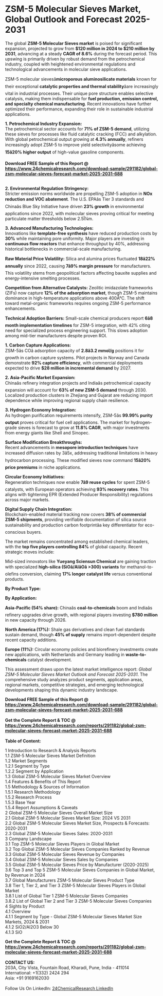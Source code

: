 <h1>ZSM-5 Molecular Sieves Market, Global Outlook and Forecast 2025-2031</h1><p>The global <strong>ZSM-5 Molecular Sieves market</strong> is poised for significant expansion, projected to grow from <strong>$120 million in 2024 to $210 million by 2031</strong>, advancing at a steady <strong>CAGR of 8.6%</strong> during the forecast period. This upswing is primarily driven by robust demand from the petrochemical industry, coupled with heightened environmental regulations and technological advancements in molecular sieve applications.</p><p>ZSM-5 molecular sievesâ<strong>microporous aluminosilicate materials</strong> known for their exceptional <strong>catalytic properties and thermal stability</strong>âare increasingly vital in industrial processes. Their unique pore structure enables selective catalysis, making them indispensable for <strong>fuel production, emission control, and specialty chemical manufacturing</strong>. Recent innovations have further optimized their performance, expanding their role in sustainable industrial applications.</p><p><strong>1. Petrochemical Industry Expansion:</strong><br>
The petrochemical sector accounts for <strong>71% of ZSM-5 demand</strong>, utilizing these sieves for processes like fluid catalytic cracking (FCC) and alkylation. With global petrochemical output growing at <strong>4.3% annually</strong>, refiners increasingly adopt ZSM-5 to improve yield selectivityâsome achieving <strong>15â20% higher output</strong> of high-value gasoline components.</p><div><b>Download FREE Sample of this Report @ 
            <a href="https://www.24chemicalresearch.com/download-sample/291182/global-zsm-molecular-sieves-forecast-market-2025-2031-688">
            https://www.24chemicalresearch.com/download-sample/291182/global-zsm-molecular-sieves-forecast-market-2025-2031-688</a></b></div><br><p><strong>2. Environmental Regulation Stringency:</strong><br>
Stricter emission norms worldwide are propelling ZSM-5 adoption in <strong>NOx reduction and VOC abatement</strong>. The U.S. EPAâs Tier 3 standards and Chinaâs Blue Sky Initiative have driven <strong>23% growth</strong> in environmental applications since 2022, with molecular sieves proving critical for meeting particulate matter thresholds below 2.5Î¼m.</p><p><strong>3. Advanced Manufacturing Technologies:</strong><br>
Innovations like <strong>template-free synthesis</strong> have reduced production costs by <strong>30%</strong> while maintaining pore uniformity. Major players are investing in <strong>continuous flow reactors</strong> that enhance throughput by 40%, addressing historical bottlenecks in commercial-scale manufacturing.</p><p><strong>Raw Material Price Volatility:</strong> Silica and alumina prices fluctuated <strong>18â22% annually</strong> since 2022, causing <strong>7â9% margin pressure</strong> for manufacturers. This volatility stems from geopolitical factors affecting bauxite supplies and energy-intensive smelting processes.</p><p><strong>Competition from Alternative Catalysts:</strong> Zeolitic imidazolate frameworks (ZIFs) now capture <strong>12% of the adsorption market</strong>, though ZSM-5 maintains dominance in high-temperature applications above 400Â°C. The shift toward metal-organic frameworks requires ongoing ZSM-5 performance enhancements.</p><p><strong>Technical Adoption Barriers:</strong> Small-scale chemical producers report <strong>6â8 month implementation timelines</strong> for ZSM-5 integration, with 42% citing need for specialized process engineering support. This slows adoption among mid-tier manufacturers despite proven ROI.</p><p><strong>1. Carbon Capture Applications:</strong><br>
ZSM-5âs COâ adsorption capacity of <strong>2.8â3.2 mmol/g</strong> positions it for growth in carbon capture systems. Pilot projects in Norway and Canada demonstrate <strong>92% capture efficiency</strong>, with commercial deployments expected to drive <strong>$28 million in incremental demand</strong> by 2027.</p><p><strong>2. Asia-Pacific Market Expansion:</strong><br>
Chinaâs refinery integration projects and Indiaâs petrochemical capacity expansion will account for <strong>63% of new ZSM-5 demand</strong> through 2030. Localized production clusters in Zhejiang and Gujarat are reducing import dependence while improving regional supply chain resilience.</p><p><strong>3. Hydrogen Economy Integration:</strong><br>
As hydrogen purification requirements intensify, ZSM-5âs <strong>99.99% purity output</strong> proves critical for fuel cell applications. The market for hydrogen-grade sieves is forecast to grow at <strong>11.8% CAGR</strong>, with major investments from energy giants like Shell and Sinopec.</p><p><strong>Surface Modification Breakthroughs:</strong> <br>
	Recent advancements in <strong>mesopore introduction techniques</strong> have increased diffusion rates by 3â5x, addressing traditional limitations in heavy hydrocarbon processing. These modified sieves now command <strong>15â20% price premiums</strong> in niche applications.</p><p><strong>Circular Economy Initiatives:</strong><br>
	Regeneration techniques now enable <strong>7â9 reuse cycles</strong> for spent ZSM-5 catalysts, with European operators achieving <strong>93% recovery rates</strong>. This aligns with tightening EPR (Extended Producer Responsibility) regulations across major markets.</p><p><strong>Digital Supply Chain Integration:</strong><br>
	Blockchain-enabled material tracking now covers <strong>38% of commercial ZSM-5 shipments</strong>, providing verifiable documentation of silica source sustainability and production carbon footprintâa key differentiator for eco-conscious buyers.</p><p>The market remains concentrated among established chemical leaders, with the <strong>top five players controlling 84%</strong> of global capacity. Recent strategic moves include:</p><p>Mid-sized innovators like <strong>Yueyang Sciensun Chemical</strong> are gaining traction with specialized <strong>high-silica (SiOâ/AlâOâ &gt;300) variants</strong> for methanol-to-olefins conversion, claiming <strong>17% longer catalyst life</strong> versus conventional products.</p><p><strong>By Product Type:</strong></p><p><strong>By Application:</strong></p><p><strong>Asia-Pacific (54% share):</strong> Chinaâs <strong>coal-to-chemicals</strong> boom and Indiaâs refinery upgrades drive growth, with regional players investing <strong>$780 million</strong> in new capacity through 2026.</p><p><strong>North America (17%):</strong> Shale gas derivatives and clean fuel standards sustain demand, though <strong>45% of supply</strong> remains import-dependent despite recent capacity additions.</p><p><strong>Europe (11%):</strong> Circular economy policies and biorefinery investments create new applications, with Netherlands and Germany leading in <strong>waste-to-chemicals</strong> catalyst development.</p><p>This assessment draws upon the latest market intelligence report: <em>Global ZSM-5 Molecular Sieves Market Outlook and Forecast 2025-2031</em>. The comprehensive study analyzes product segments, application areas, regional markets, competitive strategies, and emerging technological developments shaping this dynamic industry landscape.</p><div><b>Download FREE Sample of this Report @ 
            <a href="https://www.24chemicalresearch.com/download-sample/291182/global-zsm-molecular-sieves-forecast-market-2025-2031-688">
            https://www.24chemicalresearch.com/download-sample/291182/global-zsm-molecular-sieves-forecast-market-2025-2031-688</a></b></div><br><div><b>Get the Complete Report & TOC @ 
            <a href="https://www.24chemicalresearch.com/reports/291182/global-zsm-molecular-sieves-forecast-market-2025-2031-688">
            https://www.24chemicalresearch.com/reports/291182/global-zsm-molecular-sieves-forecast-market-2025-2031-688</a></b></div><br>
            <b>Table of Content:</b><p>1 Introduction to Research & Analysis Reports<br />
 1.1 ZSM-5 Molecular Sieves Market Definition<br />
 1.2 Market Segments<br />
 1.2.1 Segment by Type<br />
 1.2.2 Segment by Application<br />
 1.3 Global ZSM-5 Molecular Sieves Market Overview<br />
 1.4 Features & Benefits of This Report<br />
 1.5 Methodology & Sources of Information<br />
 1.5.1 Research Methodology<br />
 1.5.2 Research Process<br />
 1.5.3 Base Year<br />
 1.5.4 Report Assumptions & Caveats<br />
2 Global ZSM-5 Molecular Sieves Overall Market Size<br />
 2.1 Global ZSM-5 Molecular Sieves Market Size: 2024 VS 2031<br />
 2.2 Global ZSM-5 Molecular Sieves Market Size, Prospects & Forecasts: 2020-2031<br />
 2.3 Global ZSM-5 Molecular Sieves Sales: 2020-2031<br />
3 Company Landscape<br />
 3.1 Top ZSM-5 Molecular Sieves Players in Global Market<br />
 3.2 Top Global ZSM-5 Molecular Sieves Companies Ranked by Revenue<br />
 3.3 Global ZSM-5 Molecular Sieves Revenue by Companies<br />
 3.4 Global ZSM-5 Molecular Sieves Sales by Companies<br />
 3.5 Global ZSM-5 Molecular Sieves Price by Manufacturer (2020-2025)<br />
 3.6 Top 3 and Top 5 ZSM-5 Molecular Sieves Companies in Global Market, by Revenue in 2024<br />
 3.7 Global Manufacturers ZSM-5 Molecular Sieves Product Type<br />
 3.8 Tier 1, Tier 2, and Tier 3 ZSM-5 Molecular Sieves Players in Global Market<br />
 3.8.1 List of Global Tier 1 ZSM-5 Molecular Sieves Companies<br />
 3.8.2 List of Global Tier 2 and Tier 3 ZSM-5 Molecular Sieves Companies<br />
4 Sights by Product<br />
 4.1 Overview<br />
 4.1.1 Segment by Type - Global ZSM-5 Molecular Sieves Market Size Markets, 2024 & 2031<br />
 4.1.2 SiO2/Al2O3 Below 30<br />
 4.1.3 SiO</p><div><b>Get the Complete Report & TOC @ 
            <a href="https://www.24chemicalresearch.com/reports/291182/global-zsm-molecular-sieves-forecast-market-2025-2031-688">
            https://www.24chemicalresearch.com/reports/291182/global-zsm-molecular-sieves-forecast-market-2025-2031-688</a></b></div><br><b>CONTACT US:</b><br>
            203A, City Vista, Fountain Road, Kharadi, Pune, India - 411014<br>
            International: +1(332) 2424 294<br>
            Asia: +91 9169162030 <br><br>
            Follow Us On LinkedIn: <a href="https://www.linkedin.com/company/24chemicalresearch/">24ChemicalResearch LinkedIn</a>